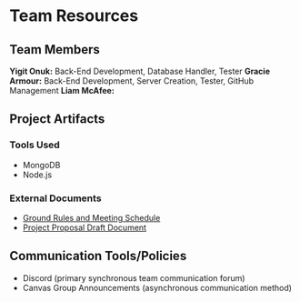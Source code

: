 # Team Resources
## Team Members
**Yigit Onuk:** Back-End Development, Database Handler, Tester
**Gracie Armour:** Back-End Development, Server Creation, Tester, GitHub Management
**Liam McAfee:** 

## Project Artifacts
### Tools Used
- MongoDB
- Node.js

### External Documents
- [Ground Rules and Meeting Schedule](https://oregonstateuniversity-my.sharepoint.com/:w:/g/personal/onuky_oregonstate_edu/EYtlb_S7w1RJn9B_v6VuXtEBGSTquZhR_pU3FNlcSECJMw?e=BnNOMd)
- [Project Proposal Draft Document](https://oregonstateuniversity-my.sharepoint.com/:w:/g/personal/onuky_oregonstate_edu/EeBBIW2GzwxMmP5nVcg4gJcBiwd1gMISx2ndzHZPUFVy0A?e=VVmUHP)

## Communication Tools/Policies
- Discord (primary synchronous team communication forum)
- Canvas Group Announcements (asynchronous communication method)
